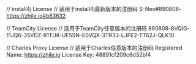 // install4j License
// 适用于install4j最新版本的注册码
S-Neo#890808-https://zhile.io#b83632

// TeamCity License
// 适用于TeamCity任意版本的注册码
890808-8VQIG-11JQ6-35VDZ-81TUK-UF5SN-E0VQX-3TR33-LJFE2-TT62J-QLK10


// Charles Proxy License
// 适用于Charles任意版本的注册码
Registered Name: 	https://zhile.io
License Key: 		48891cf209c6d32bf4
